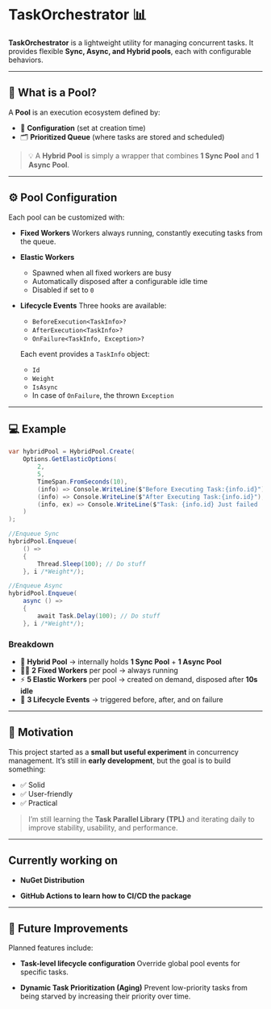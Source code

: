 # TaskOrchestrator 📊

**TaskOrchestrator** is a lightweight utility for managing concurrent tasks.
It provides flexible **Sync, Async, and Hybrid pools**, each with configurable behaviors.

---

## 🌱 What is a Pool?

A **Pool** is an execution ecosystem defined by:

* 🔧 **Configuration** (set at creation time)
* 🗂 **Prioritized Queue** (where tasks are stored and scheduled)

> 💡 A **Hybrid Pool** is simply a wrapper that combines **1 Sync Pool** and **1 Async Pool**.

---

## ⚙️ Pool Configuration

Each pool can be customized with:

* **Fixed Workers**
  Workers always running, constantly executing tasks from the queue.

* **Elastic Workers**

  * Spawned when all fixed workers are busy
  * Automatically disposed after a configurable idle time
  * Disabled if set to `0`

* **Lifecycle Events**
  Three hooks are available:

  * `BeforeExecution<TaskInfo>?`
  * `AfterExecution<TaskInfo>?`
  * `OnFailure<TaskInfo, Exception>?`

  Each event provides a `TaskInfo` object:

  * `Id`
  * `Weight`
  * `IsAsync`
  * In case of `OnFailure`, the thrown `Exception`

---

## 💻 Example

```csharp
var hybridPool = HybridPool.Create(
    Options.GetElasticOptions(
        2,
        5,
        TimeSpan.FromSeconds(10),
        (info) => Console.WriteLine($"Before Executing Task:{info.id}"),
        (info) => Console.WriteLine($"After Executing Task:{info.id}"),
        (info, ex) => Console.WriteLine($"Task: {info.id} Just failed :( \n{ex.StackTrace}")
    )
);

//Enqueue Sync
hybridPool.Enqueue(
    () =>
    {
        Thread.Sleep(100); // Do stuff
    }, i /*Weight*/);

//Enqueue Async
hybridPool.Enqueue(
    async () =>
    {
        await Task.Delay(100); // Do stuff
    }, i /*Weight*/);
```

### Breakdown

* 🔄 **Hybrid Pool** → internally holds **1 Sync Pool** + **1 Async Pool**
* 🧑‍💻 **2 Fixed Workers** per pool → always running
* ⚡ **5 Elastic Workers** per pool → created on demand, disposed after **10s idle**
* 🎯 **3 Lifecycle Events** → triggered before, after, and on failure

---

## 🚀 Motivation

This project started as a **small but useful experiment** in concurrency management.
It’s still in **early development**, but the goal is to build something:

* ✅ Solid
* ✅ User-friendly
* ✅ Practical

> I’m still learning the **Task Parallel Library (TPL)** and iterating daily to improve stability, usability, and performance.

---

## Currently working on

* **NuGet Distribution**
  
* **GitHub Actions to learn how to CI/CD the package**

---

## 🔮 Future Improvements

Planned features include:

* **Task-level lifecycle configuration**
  Override global pool events for specific tasks.

* **Dynamic Task Prioritization (Aging)**
  Prevent low-priority tasks from being starved by increasing their priority over time.


